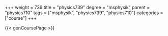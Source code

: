 +++
weight = 739
title = "physics739"
degree = "msphysik"
parent = "physics710"
tags = ["msphysik", "physics739", "physics710"]
categories = ["course"]
+++

{{< genCoursePage >}}

